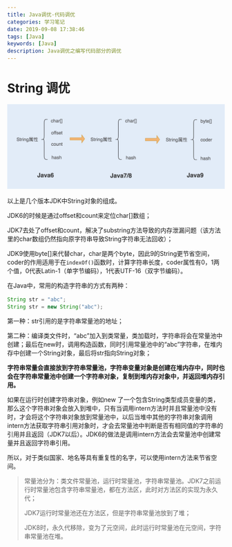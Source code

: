 ```yaml
---
title: Java调优-代码调优
categories: 学习笔记
date: 2019-09-08 17:38:46
tags: [Java]
keywords: [Java]
description: Java调优之编写代码部分的调优
---
```


# String 调优

<img src="Java调优-代码调优/code-optimize.jpg" alt="code-optimize.jpg"  />

<!--more-->

以上是几个版本JDK中String对象的组成。

JDK6的时候是通过offset和count来定位char[]数组；

JDK7去处了offset和count，解决了substring方法导致的内存泄漏问题（该方法里的char数组仍然指向原字符串导致String字符串无法回收）；

JDK9使用byte[]来代替char，char是两个byte，因此9的String更节省空间，coder的作用适用于在`indexOf()`函数时，计算字符串长度，coder属性有0，1两个值，0代表Latin-1（单字节编码），1代表UTF-16（双字节编码）。

在Java中，常用的构造字符串的方式有两种：

```java
String str = "abc";
String str = new String("abc");
```

第一种：str引用的是字符串常量池的地址；

第二种：编译类文件时，“abc”加入到类常量，类加载时，字符串将会在常量池中创建；最后在new时，调用构造函数，同时引用常量池中的“abc”字符串，在堆内存中创建一个String对象，最后将str指向String对象；

**字符串常量会直接放到字符串常量池，字符串变量对象是创建在堆内存中，同时也会在字符串常量池中创建一个字符串对象，复制到堆内存对象中，并返回堆内存引用。**

如果在运行时创建字符串对象，例如new 了一个包含String类型成员变量的类，那么这个字符串对象会放入到堆中，只有当调用intern方法时并且常量池中没有时，才会将这个字符串对象放到常量池中，以后当堆中其他的字符串对象调用intern方法获取字符串引用对象时，才会去常量池中判断是否有相同值的字符串的引用并且返回（JDK7以后）。JDK6的做法是调用intern方法会去常量池中创建常量并且返回字符串引用。



所以，对于类似国家、地名等具有重复性的名字，可以使用intern方法来节省空间。

> 常量池分为：类文件常量池，运行时常量池，字符串常量池。JDK7之前运行时常量池包含字符串常量池，都在方法区，此时对方法区的实现为永久代；
>
> JDK7运行时常量池还在方法区，但是字符串常量池放到了堆；
>
> JDK8时，永久代移除，变为了元空间，此时运行时常量池在元空间，字符串常量池在堆。


